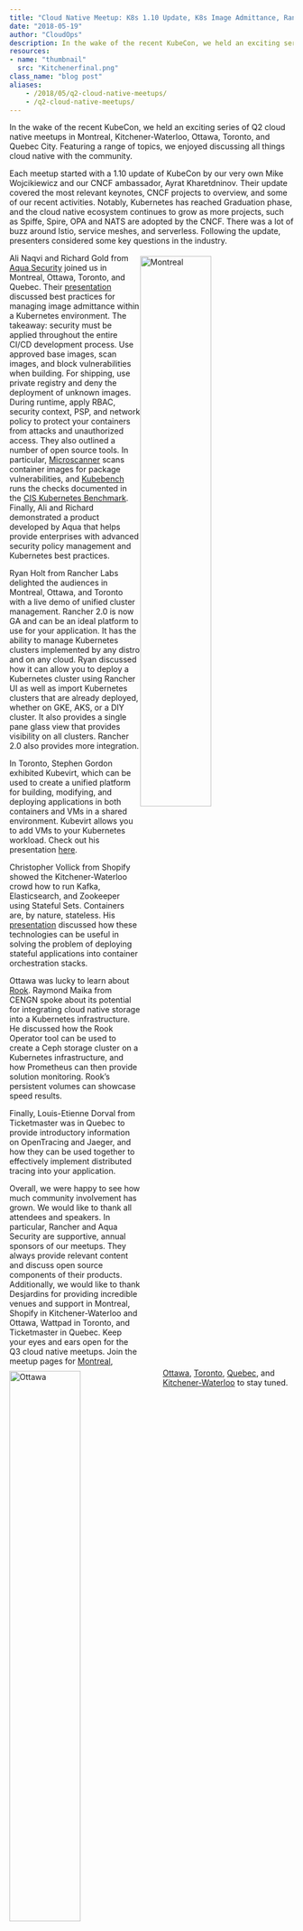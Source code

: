 ```yaml
---
title: "Cloud Native Meetup: K8s 1.10 Update, K8s Image Admittance, Rancher 2.0 Cluster Management, KubeVirt, Stateful Sets, Rook & Jaeger"
date: "2018-05-19"
author: "CloudOps"
description: In the wake of the recent KubeCon, we held an exciting series of Q2 cloud native meetups in Montreal, Kitchener-Waterloo, Ottawa, Toronto, and Quebec City.
resources:
- name: "thumbnail"
  src: "Kitchenerfinal.png"
class_name: "blog post"
aliases:
    - /2018/05/q2-cloud-native-meetups/
    - /q2-cloud-native-meetups/
---
```


<p>In the wake of the recent KubeCon, we held an exciting series of Q2 cloud native meetups in Montreal, Kitchener-Waterloo, Ottawa, Toronto, and Quebec City. Featuring a range of topics, we enjoyed discussing all things cloud native with the community.</p>

<p>Each meetup started with a 1.10 update of KubeCon by our very own Mike Wojcikiewicz and our CNCF ambassador, Ayrat Kharetdninov. Their update covered the most relevant keynotes, CNCF projects to overview, and some of our recent activities. Notably, Kubernetes has reached Graduation phase, and the cloud native ecosystem continues to grow as more projects, such as Spiffe, Spire, OPA and NATS are adopted by the CNCF. There was a lot of buzz around Istio, service meshes, and serverless. Following the update, presenters considered some key questions in the industry.</p>

<p><img class="alignright" style="width: 50%; width: 50%; float: right; margin: 5px 20px 20px 0;" src="/images/blog/post/montreal.png" alt="Montreal"></p>

<p>Ali Naqvi and Richard Gold from <a href="https://www.aquasec.com/wiki" target="_blank" rel="noopener noreferrer">Aqua Security</a> joined us in Montreal, Ottawa, Toronto, and Quebec. Their <a href="https://speakerdeck.com/archyufa/2018-ottawa-q2-cncf-meetup-key-considerations-for-image-admittance-within-k8s" target="_blank" rel="noopener noreferrer">presentation</a> discussed best practices for managing image admittance within a Kubernetes environment. The takeaway: security must be applied throughout the entire CI/CD development process. Use approved base images, scan images, and block vulnerabilities when building. For shipping, use private registry and deny the deployment of unknown images. During runtime, apply RBAC, security context, PSP, and network policy to protect your containers from attacks and unauthorized access. They also outlined a number of open source tools. In particular, <a href="https://github.com/aquasecurity/microscanner" target="_blank" rel="noopener noreferrer">Microscanner</a> scans container images for package vulnerabilities, and <a href="https://github.com/aquasecurity/kube-bench" target="_blank" rel="noopener noreferrer">Kubebench</a> runs the checks documented in the <a href="https://www.cisecurity.org/cis-benchmarks/" target="_blank" rel="noopener noreferrer">CIS Kubernetes Benchmark</a>. Finally, Ali and Richard demonstrated a product developed by Aqua that helps provide enterprises with advanced security policy management and Kubernetes best practices.</p>

<p><img class="alignleft" style="width: 50%; width: 50%; float: left; margin: 5px 20px 20px 0;" src="/images/blog/post/ottawa.png" alt="Ottawa"></p>

<p>Ryan Holt from Rancher Labs delighted the audiences in Montreal, Ottawa, and Toronto with a live demo of unified cluster management. Rancher 2.0 is now GA and can be an ideal platform to use for your application. It has the ability to manage Kubernetes clusters implemented by any distro and on any cloud. Ryan discussed how it can allow you to deploy a Kubernetes cluster using Rancher UI as well as import Kubernetes clusters that are already deployed, whether on GKE, AKS, or a DIY cluster. It also provides a single pane glass view that provides visibility on all clusters. Rancher 2.0 also provides more integration.</p>

<p>In Toronto, Stephen Gordon exhibited Kubevirt, which can be used to create a unified platform for building, modifying, and deploying applications in both containers and VMs in a shared environment. Kubevirt allows you to add VMs to your Kubernetes workload. Check out his presentation <a href="https://www.slideshare.net/gravityforall/unified-cluster-management-with-rancher-20" target="_blank" rel="noopener noreferrer">here</a>.</p>

<p><img class="alignright" style="width: 50%; width: 50%; float: right; margin: 5px 20px 20px 0;" src="/images/blog/post/toronto.png" alt="Toronto"></p>

<p>Christopher Vollick from Shopify showed the Kitchener-Waterloo crowd how to run Kafka, Elasticsearch, and Zookeeper using Stateful Sets. Containers are, by nature, stateless. His <a href="https://github.com/psycotica0-shopify/k8s-stateful-demo" target="_blank" rel="noopener noreferrer">presentation</a> discussed how these technologies can be useful in solving the problem of deploying stateful applications into container orchestration stacks.</p>

<p>Ottawa was lucky to learn about <a href="https://speakerdeck.com/archyufa/2018-ottawa-q2-cncf-meetup-using-rook-for-pv-in-k8s" target="_blank" rel="noopener noreferrer">Rook</a>. Raymond Maika from CENGN spoke about its potential for integrating cloud native storage into a Kubernetes infrastructure. He discussed how the Rook Operator tool can be used to create a Ceph storage cluster on a Kubernetes infrastructure, and how Prometheus can then provide solution monitoring. Rook’s persistent volumes can showcase speed results.</p>

<p><img class="alignleft" style="width: 50%; float: left; margin: 5px 20px 20px 0;" src="/images/blog/post/quebc.png" alt="Quebec"></p>

<p>Finally, Louis-Etienne Dorval from Ticketmaster was in Quebec to provide introductory information on OpenTracing and Jaeger, and how they can be used together to effectively implement distributed tracing into your application.</p>

<p>Overall, we were happy to see how much community involvement has grown. We would like to thank all attendees and speakers. In particular, Rancher and Aqua Security are supportive, annual sponsors of our meetups. They always provide relevant content and discuss open source components of their products. Additionally, we would like to thank Desjardins for providing incredible venues and support in Montreal, Shopify in Kitchener-Waterloo and Ottawa, Wattpad in Toronto, and Ticketmaster in Quebec. Keep your eyes and ears open for the Q3 cloud native meetups. Join the meetup pages for <a href="https://www.meetup.com/Kubernetes-Montreal" target="_blank" rel="noopener noreferrer">Montreal</a>, <a href="https://www.meetup.com/Kubernetes-Ottawa" target="_blank" rel="noopener noreferrer">Ottawa</a>, <a href="https://www.meetup.com/Kubernetes-Toronto" target="_blank" rel="noopener noreferrer">Toronto</a>, <a href="https://www.meetup.com/Kubernetes-Quebec" target="_blank" rel="noopener noreferrer">Quebec</a>, and <a href="https://www.meetup.com/Kubernetes-Kitchener-Waterloo" target="_blank" rel="noopener noreferrer">Kitchener-Waterloo</a> to stay tuned.</p>